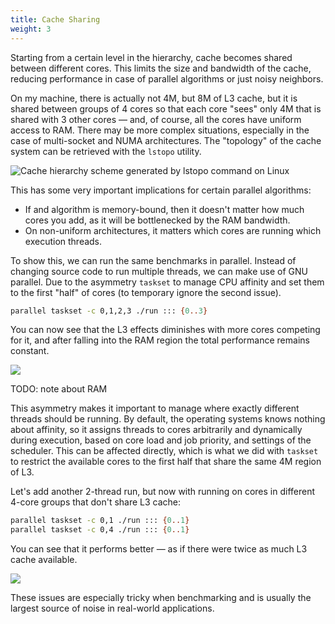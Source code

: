 ```yaml
---
title: Cache Sharing
weight: 3
---
```


Starting from a certain level in the hierarchy, cache becomes shared between different cores. This limits the size and bandwidth of the cache, reducing performance in case of parallel algorithms or just noisy neighbors.

On my machine, there is actually not 4M, but 8M of L3 cache, but it is shared between groups of 4 cores so that each core "sees" only 4M that is shared with 3 other cores — and, of course, all the cores have uniform access to RAM. There may be more complex situations, especially in the case of multi-socket and NUMA architectures. The "topology" of the cache system can be retrieved with the `lstopo` utility.

![Cache hierarchy scheme generated by lstopo command on Linux](../img/lstopo.png)

This has some very important implications for certain parallel algorithms:

- If and algorithm is memory-bound, then it doesn't matter how much cores you add, as it will be bottlenecked by the RAM bandwidth.
- On non-uniform architectures, it matters which cores are running which execution threads.

To show this, we can run the same benchmarks in parallel. Instead of changing source code to run multiple threads, we can make use of GNU parallel. Due to the asymmetry `taskset` to manage CPU affinity and set them to the first "half" of cores (to temporary ignore the second issue).

```bash
parallel taskset -c 0,1,2,3 ./run ::: {0..3}
```

You can now see that the L3 effects diminishes with more cores competing for it, and after falling into the RAM region the total performance remains constant.

![](../img/parallel.svg)

TODO: note about RAM

This asymmetry makes it important to manage where exactly different threads should be running. By default, the operating systems knows nothing about affinity, so it assigns threads to cores arbitrarily and dynamically during execution, based on core load and job priority, and settings of the scheduler. This can be affected directly, which is what we did with `taskset` to restrict the available cores to the first half that share the same 4M region of L3.

Let's add another 2-thread run, but now with running on cores in different 4-core groups that don't share L3 cache:

```bash
parallel taskset -c 0,1 ./run ::: {0..1}
parallel taskset -c 0,4 ./run ::: {0..1}
```

You can see that it performs better — as if there were twice as much L3 cache available.

![](../img/affinity.svg)

These issues are especially tricky when benchmarking and is usually the largest source of noise in real-world applications.